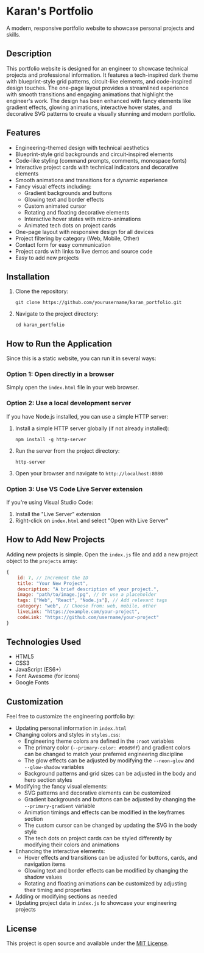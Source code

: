 # Karan's Portfolio

A modern, responsive portfolio website to showcase personal projects and skills.

## Description

This portfolio website is designed for an engineer to showcase technical projects and professional information. It features a tech-inspired dark theme with blueprint-style grid patterns, circuit-like elements, and code-inspired design touches. The one-page layout provides a streamlined experience with smooth transitions and engaging animations that highlight the engineer's work. The design has been enhanced with fancy elements like gradient effects, glowing animations, interactive hover states, and decorative SVG patterns to create a visually stunning and modern portfolio.

## Features

- Engineering-themed design with technical aesthetics
- Blueprint-style grid backgrounds and circuit-inspired elements
- Code-like styling (command prompts, comments, monospace fonts)
- Interactive project cards with technical indicators and decorative elements
- Smooth animations and transitions for a dynamic experience
- Fancy visual effects including:
  - Gradient backgrounds and buttons
  - Glowing text and border effects
  - Custom animated cursor
  - Rotating and floating decorative elements
  - Interactive hover states with micro-animations
  - Animated tech dots on project cards
- One-page layout with responsive design for all devices
- Project filtering by category (Web, Mobile, Other)
- Contact form for easy communication
- Project cards with links to live demos and source code
- Easy to add new projects

## Installation

1. Clone the repository:
   ```
   git clone https://github.com/yourusername/karan_portfolio.git
   ```
2. Navigate to the project directory:
   ```
   cd karan_portfolio
   ```

## How to Run the Application

Since this is a static website, you can run it in several ways:

### Option 1: Open directly in a browser

Simply open the `index.html` file in your web browser.

### Option 2: Use a local development server

If you have Node.js installed, you can use a simple HTTP server:

1. Install a simple HTTP server globally (if not already installed):
   ```
   npm install -g http-server
   ```

2. Run the server from the project directory:
   ```
   http-server
   ```

3. Open your browser and navigate to `http://localhost:8080`

### Option 3: Use VS Code Live Server extension

If you're using Visual Studio Code:

1. Install the "Live Server" extension
2. Right-click on `index.html` and select "Open with Live Server"

## How to Add New Projects

Adding new projects is simple. Open the `index.js` file and add a new project object to the `projects` array:

```javascript
{
    id: 7, // Increment the ID
    title: "Your New Project",
    description: "A brief description of your project.",
    image: "path/to/image.jpg", // Or use a placeholder
    tags: ["Web", "React", "Node.js"], // Add relevant tags
    category: "web", // Choose from: web, mobile, other
    liveLink: "https://example.com/your-project",
    codeLink: "https://github.com/username/your-project"
}
```

## Technologies Used

- HTML5
- CSS3
- JavaScript (ES6+)
- Font Awesome (for icons)
- Google Fonts

## Customization

Feel free to customize the engineering portfolio by:

- Updating personal information in `index.html`
- Changing colors and styles in `styles.css`:
  - Engineering theme colors are defined in the `:root` variables
  - The primary color (`--primary-color: #00d9ff`) and gradient colors can be changed to match your preferred engineering discipline
  - The glow effects can be adjusted by modifying the `--neon-glow` and `--glow-shadow` variables
  - Background patterns and grid sizes can be adjusted in the body and hero section styles
- Modifying the fancy visual elements:
  - SVG patterns and decorative elements can be customized
  - Gradient backgrounds and buttons can be adjusted by changing the `--primary-gradient` variable
  - Animation timings and effects can be modified in the keyframes section
  - The custom cursor can be changed by updating the SVG in the body style
  - The tech dots on project cards can be styled differently by modifying their colors and animations
- Enhancing the interactive elements:
  - Hover effects and transitions can be adjusted for buttons, cards, and navigation items
  - Glowing text and border effects can be modified by changing the shadow values
  - Rotating and floating animations can be customized by adjusting their timing and properties
- Adding or modifying sections as needed
- Updating project data in `index.js` to showcase your engineering projects

## License

This project is open source and available under the [MIT License](LICENSE).
